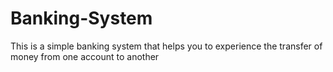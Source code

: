 # Banking-System
This is a simple banking system that helps you to experience the transfer of money from one account to another
